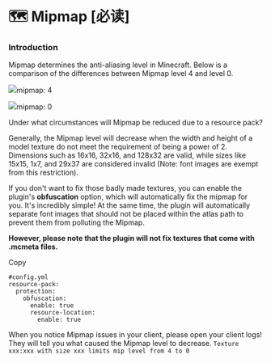 # 🗺️ Mipmap \[必读]

### Introduction <a href="#introduction" id="introduction"></a>

Mipmap determines the anti-aliasing level in Minecraft. Below is a comparison of the differences between Mipmap level 4 and level 0.

![](https://mo-mi.gitbook.io/~gitbook/image?url=https%3A%2F%2F1836335287-files.gitbook.io%2F%7E%2Ffiles%2Fv0%2Fb%2Fgitbook-x-prod.appspot.com%2Fo%2Fspaces%252FOgvQ1fEJPROp7131PPlK%252Fuploads%252FodziDESugHu27t1CRnHd%252Fimage.png%3Falt%3Dmedia%26token%3D0c20f995-a097-4fc6-8c4a-1b25e77d7a43\&width=768\&dpr=4\&quality=100\&sign=75c17dc9\&sv=2)mipmap: 4

![](https://mo-mi.gitbook.io/~gitbook/image?url=https%3A%2F%2F1836335287-files.gitbook.io%2F%7E%2Ffiles%2Fv0%2Fb%2Fgitbook-x-prod.appspot.com%2Fo%2Fspaces%252FOgvQ1fEJPROp7131PPlK%252Fuploads%252FVj5ddbIqysE7Hchz5HMW%252Fimage.png%3Falt%3Dmedia%26token%3D7684ae4c-137c-4f95-9efd-c6d443209781\&width=768\&dpr=4\&quality=100\&sign=68a235b5\&sv=2)mipmap: 0

Under what circumstances will Mipmap be reduced due to a resource pack?

Generally, the Mipmap level will decrease when the width and height of a model texture do not meet the requirement of being a power of 2. Dimensions such as 16x16, 32x16, and 128x32 are valid, while sizes like 15x15, 1x7, and 29x37 are considered invalid (Note: font images are exempt from this restriction).

If you don't want to fix those badly made textures, you can enable the plugin's **obfuscation** option, which will automatically fix the mipmap for you. It's incredibly simple! At the same time, the plugin will automatically separate font images that should not be placed within the atlas path to prevent them from polluting the Mipmap.

**However, please note that the plugin will not fix textures that come with .mcmeta files.**

Copy

```
#config.yml
resource-pack:
  protection:
    obfuscation:
      enable: true
      resource-location:
        enable: true
```

When you notice Mipmap issues in your client, please open your client logs! They will tell you what caused the Mipmap level to decrease. `Texture xxx:xxx with size xxx limits mip level from 4 to 0`

